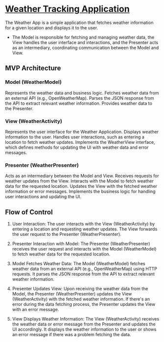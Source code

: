 # [Weather Tracking Application](https://github.com/eulasi/WeatherCheck)
The Weather App is a simple application that fetches weather information for a given location and displays it to the user. 
- The Model is responsible for fetching and managing weather data, the View handles the user interface and interactions, and the Presenter acts as an intermediary, coordinating communication between the Model and View.

## MVP Architecture
### Model (WeatherModel)
Represents the weather data and business logic.
Fetches weather data from an external API (e.g., OpenWeatherMap).
Parses the JSON response from the API to extract relevant weather information.
Provides weather data to the Presenter.

### View (WeatherActivity)
Represents the user interface for the Weather Application.
Displays weather information to the user.
Handles user interactions, such as entering a location to fetch weather updates.
Implements the WeatherView interface, which defines methods for updating the UI with weather data and error messages.

### Presenter (WeatherPresenter)
Acts as an intermediary between the Model and View.
Receives requests for weather updates from the View.
Interacts with the Model to fetch weather data for the requested location.
Updates the View with the fetched weather information or error messages.
Implements the business logic for handling user interactions and updating the UI.

## Flow of Control
1) User Interaction:
The user interacts with the View (WeatherActivity) by entering a location and requesting weather updates.
The View forwards the user request to the Presenter (WeatherPresenter).

2) Presenter Interaction with Model:
The Presenter (WeatherPresenter) receives the user request and interacts with the Model (WeatherModel) to fetch weather data for the requested location.

3) Model Fetches Weather Data:
The Model (WeatherModel) fetches weather data from an external API (e.g., OpenWeatherMap) using HTTP requests.
It parses the JSON response from the API to extract relevant weather information.

4) Presenter Updates View:
Upon receiving the weather data from the Model, the Presenter (WeatherPresenter) updates the View (WeatherActivity) with the fetched weather information.
If there's an error during the data fetching process, the Presenter updates the View with an error message.

5) View Displays Weather Information:
The View (WeatherActivity) receives the weather data or error message from the Presenter and updates the UI accordingly.
It displays the weather information to the user or shows an error message if there was a problem fetching the data.
